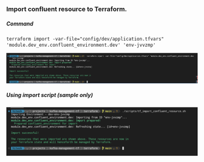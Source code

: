 ### Import confluent resource to Terraform.

##### Command
```
terraform import -var-file="config/dev/application.tfvars" 'module.dev_env.confluent_environment.dev' 'env-jvvzmp'
```

![alt text](docs/images/env-import-image.png)

##### Using import script (sample only)
![alt text](docs/images/env-import-script.png)